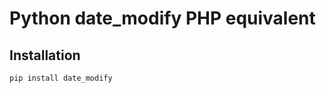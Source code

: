 Python date_modify PHP equivalent
=================================

Installation
------------

```shell
pip install date_modify
```